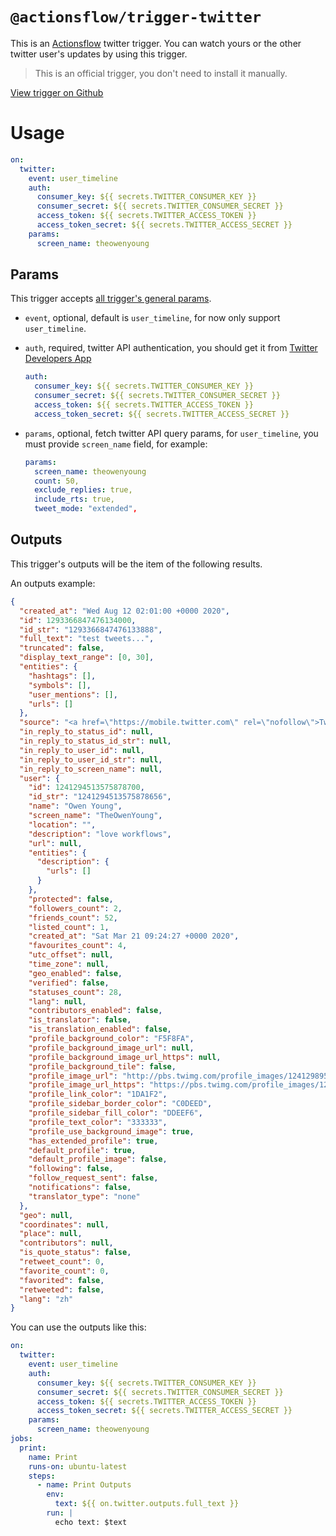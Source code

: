 # `@actionsflow/trigger-twitter`

This is an [Actionsflow](https://github.com/actionsflow/actionsflow) twitter trigger. You can watch yours or the other twitter user's updates by using this trigger.

> This is an official trigger, you don't need to install it manually.

[View trigger on Github](https://github.com/actionsflow/actionsflow/tree/master/packages/actionsflow-trigger-twitter)

# Usage

```yaml
on:
  twitter:
    event: user_timeline
    auth:
      consumer_key: ${{ secrets.TWITTER_CONSUMER_KEY }}
      consumer_secret: ${{ secrets.TWITTER_CONSUMER_SECRET }}
      access_token: ${{ secrets.TWITTER_ACCESS_TOKEN }}
      access_token_secret: ${{ secrets.TWITTER_ACCESS_SECRET }}
    params:
      screen_name: theowenyoung
```

## Params

This trigger accepts [all trigger's general params](/docs/workflow.md#ontrigger_nameparam).

- `event`, optional, default is `user_timeline`, for now only support `user_timeline`.

- `auth`, required, twitter API authentication, you should get it from [Twitter Developers App](https://developer.twitter.com/en/apps)

  ```yaml
  auth:
    consumer_key: ${{ secrets.TWITTER_CONSUMER_KEY }}
    consumer_secret: ${{ secrets.TWITTER_CONSUMER_SECRET }}
    access_token: ${{ secrets.TWITTER_ACCESS_TOKEN }}
    access_token_secret: ${{ secrets.TWITTER_ACCESS_SECRET }}
  ```

- `params`, optional, fetch twitter API query params, for `user_timeline`, you must provide `screen_name` field, for example:

  ```yaml
  params:
    screen_name: theowenyoung
    count: 50,
    exclude_replies: true,
    include_rts: true,
    tweet_mode: "extended",
  ```

## Outputs

This trigger's outputs will be the item of the following results.

An outputs example:

```json
{
  "created_at": "Wed Aug 12 02:01:00 +0000 2020",
  "id": 1293366847476134000,
  "id_str": "1293366847476133888",
  "full_text": "test tweets...",
  "truncated": false,
  "display_text_range": [0, 30],
  "entities": {
    "hashtags": [],
    "symbols": [],
    "user_mentions": [],
    "urls": []
  },
  "source": "<a href=\"https://mobile.twitter.com\" rel=\"nofollow\">Twitter Web App</a>",
  "in_reply_to_status_id": null,
  "in_reply_to_status_id_str": null,
  "in_reply_to_user_id": null,
  "in_reply_to_user_id_str": null,
  "in_reply_to_screen_name": null,
  "user": {
    "id": 1241294513575878700,
    "id_str": "1241294513575878656",
    "name": "Owen Young",
    "screen_name": "TheOwenYoung",
    "location": "",
    "description": "love workflows",
    "url": null,
    "entities": {
      "description": {
        "urls": []
      }
    },
    "protected": false,
    "followers_count": 2,
    "friends_count": 52,
    "listed_count": 1,
    "created_at": "Sat Mar 21 09:24:27 +0000 2020",
    "favourites_count": 4,
    "utc_offset": null,
    "time_zone": null,
    "geo_enabled": false,
    "verified": false,
    "statuses_count": 28,
    "lang": null,
    "contributors_enabled": false,
    "is_translator": false,
    "is_translation_enabled": false,
    "profile_background_color": "F5F8FA",
    "profile_background_image_url": null,
    "profile_background_image_url_https": null,
    "profile_background_tile": false,
    "profile_image_url": "http://pbs.twimg.com/profile_images/1241298955742273536/E26HEH2o_normal.jpg",
    "profile_image_url_https": "https://pbs.twimg.com/profile_images/1241298955742273536/E26HEH2o_normal.jpg",
    "profile_link_color": "1DA1F2",
    "profile_sidebar_border_color": "C0DEED",
    "profile_sidebar_fill_color": "DDEEF6",
    "profile_text_color": "333333",
    "profile_use_background_image": true,
    "has_extended_profile": true,
    "default_profile": true,
    "default_profile_image": false,
    "following": false,
    "follow_request_sent": false,
    "notifications": false,
    "translator_type": "none"
  },
  "geo": null,
  "coordinates": null,
  "place": null,
  "contributors": null,
  "is_quote_status": false,
  "retweet_count": 0,
  "favorite_count": 0,
  "favorited": false,
  "retweeted": false,
  "lang": "zh"
}
```

You can use the outputs like this:

```yaml
on:
  twitter:
    event: user_timeline
    auth:
      consumer_key: ${{ secrets.TWITTER_CONSUMER_KEY }}
      consumer_secret: ${{ secrets.TWITTER_CONSUMER_SECRET }}
      access_token: ${{ secrets.TWITTER_ACCESS_TOKEN }}
      access_token_secret: ${{ secrets.TWITTER_ACCESS_SECRET }}
    params:
      screen_name: theowenyoung
jobs:
  print:
    name: Print
    runs-on: ubuntu-latest
    steps:
      - name: Print Outputs
        env:
          text: ${{ on.twitter.outputs.full_text }}
        run: |
          echo text: $text
```
